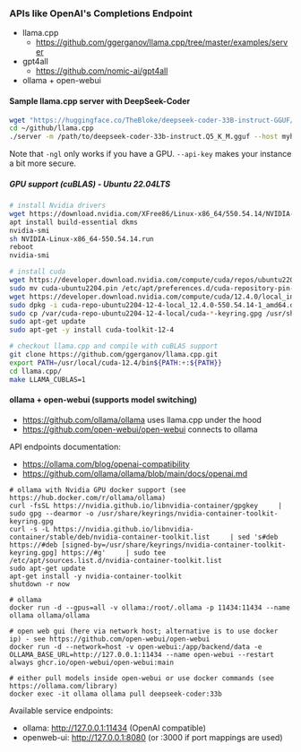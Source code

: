 ### APIs like OpenAI's Completions Endpoint

* llama.cpp
    * https://github.com/ggerganov/llama.cpp/tree/master/examples/server
* gpt4all
    * https://github.com/nomic-ai/gpt4all
* ollama + open-webui

#### Sample llama.cpp server with DeepSeek-Coder

```bash
wget "https://huggingface.co/TheBloke/deepseek-coder-33B-instruct-GGUF/resolve/main/deepseek-coder-33b-instruct.Q5_K_M.gguf"
cd ~/github/llama.cpp
./server -m /path/to/deepseek-coder-33b-instruct.Q5_K_M.gguf --host myhost -ngl 63 --api-key mysecretkey
```

Note that `-ngl` only works if you have a GPU. `--api-key` makes your instance a bit more secure.

##### GPU support (cuBLAS) - Ubuntu 22.04LTS

```bash
# install Nvidia drivers
wget https://download.nvidia.com/XFree86/Linux-x86_64/550.54.14/NVIDIA-Linux-x86_64-550.54.14.run
apt install build-essential dkms
nvidia-smi
sh NVIDIA-Linux-x86_64-550.54.14.run 
reboot
nvidia-smi

# install cuda
wget https://developer.download.nvidia.com/compute/cuda/repos/ubuntu2204/x86_64/cuda-ubuntu2204.pin
sudo mv cuda-ubuntu2204.pin /etc/apt/preferences.d/cuda-repository-pin-600
wget https://developer.download.nvidia.com/compute/cuda/12.4.0/local_installers/cuda-repo-ubuntu2204-12-4-local_12.4.0-550.54.14-1_amd64.deb
sudo dpkg -i cuda-repo-ubuntu2204-12-4-local_12.4.0-550.54.14-1_amd64.deb
sudo cp /var/cuda-repo-ubuntu2204-12-4-local/cuda-*-keyring.gpg /usr/share/keyrings/
sudo apt-get update
sudo apt-get -y install cuda-toolkit-12-4

# checkout llama.cpp and compile with cuBLAS support
git clone https://github.com/ggerganov/llama.cpp.git
export PATH=/usr/local/cuda-12.4/bin${PATH:+:${PATH}}
cd llama.cpp/
make LLAMA_CUBLAS=1
```

#### ollama + open-webui (supports model switching)

* https://github.com/ollama/ollama uses llama.cpp under the hood
* https://github.com/open-webui/open-webui connects to ollama

API endpoints documentation:
* https://ollama.com/blog/openai-compatibility
* https://github.com/ollama/ollama/blob/main/docs/openai.md

```shell
# ollama with Nvidia GPU docker support (see https://hub.docker.com/r/ollama/ollama)
curl -fsSL https://nvidia.github.io/libnvidia-container/gpgkey     | sudo gpg --dearmor -o /usr/share/keyrings/nvidia-container-toolkit-keyring.gpg
curl -s -L https://nvidia.github.io/libnvidia-container/stable/deb/nvidia-container-toolkit.list     | sed 's#deb https://#deb [signed-by=/usr/share/keyrings/nvidia-container-toolkit-keyring.gpg] https://#g'     | sudo tee /etc/apt/sources.list.d/nvidia-container-toolkit.list
sudo apt-get update
apt-get install -y nvidia-container-toolkit
shutdown -r now

# ollama
docker run -d --gpus=all -v ollama:/root/.ollama -p 11434:11434 --name ollama ollama/ollama

# open web gui (here via network host; alternative is to use docker ip) - see https://github.com/open-webui/open-webui
docker run -d --network=host -v open-webui:/app/backend/data -e OLLAMA_BASE_URL=http://127.0.0.1:11434 --name open-webui --restart always ghcr.io/open-webui/open-webui:main

# either pull models inside open-webui or use docker commands (see https://ollama.com/library)
docker exec -it ollama ollama pull deepseek-coder:33b
```

Available service endpoints:
* ollama: http://127.0.0.1:11434 (OpenAI compatible)
* openweb-ui: http://127.0.0.1:8080 (or :3000 if port mappings are used)